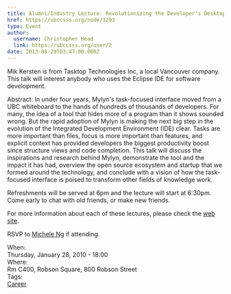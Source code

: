 ```yaml
---
title: Alumni/Industry Lecture: Revolutionizing the Developer's Desktop with the Task-Focused Interface 
href: https://ubccsss.org/node/1293
type: Event
author:
  username: Christopher Head
  link: https://ubccsss.org/user/2
date: 2013-08-29T03:47:00.000Z
---
```


<div class="field field-name-body field-type-text-with-summary field-label-hidden"><div class="field-items"><div class="field-item even"><p>Mik Kersten is from Tasktop Technologies Inc, a local Vancouver company. This talk will interest anybody who uses the Eclipse IDE for software development.</p>
<p>Abstract: In under four years, Mylyn&apos;s task-focused interface moved from a UBC whiteboard to the hands of hundreds of thousands of developers. For many, the idea of a tool that hides more of a program than it shows sounded wrong. But the rapid adoption of Mylyn is making the next big step in the evolution of the Integrated Development Environment (IDE) clear. Tasks are more important than files, focus is more important than features, and explicit context has provided developers the biggest productivity boost since structure views and code completion. This talk will discuss the inspirations and research behind Mylyn, demonstrate the tool and the impact it has had, overview the open source ecosystem and startup that we formed around the technology, and conclude with a vision of how the task-focused interface is poised to transform other fields of knowledge work.</p>
<p>Refreshments will be served at 6pm and the lecture will start at 6:30pm. Come early to chat with old friends, or make new friends.</p>
<p>For more information about each of these lectures, please check the <a href="http://www.cs.ubc.ca/news/press/AlumniLectureSeries.shtml">web site</a>.</p>
<p>RSVP to <a href="/cdn-cgi/l/email-protection#ee838089ae8d9dc09b8c8dc08d8f">Michele Ng</a> if attending.</p>
</div></div></div><div class="field field-name-field-dates field-type-datetime field-label-above"><div class="field-label">When:&#xA0;</div><div class="field-items"><div class="field-item even"><span class="date-display-single">Thursday, January 28, 2010 - 18:00</span></div></div></div><div class="field field-name-field-location field-type-text field-label-above"><div class="field-label">Where:&#xA0;</div><div class="field-items"><div class="field-item even">Rm C400, Robson Square, 800 Robson Street</div></div></div>    <footer>
    <div class="field field-name-field-tags field-type-taxonomy-term-reference field-label-above"><div class="field-label">Tags:&#xA0;</div><div class="field-items"><div class="field-item even"><a href="/career">Career</a></div></div></div>      </footer>